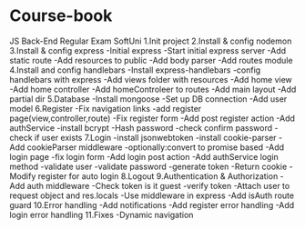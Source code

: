 # Course-book
JS Back-End Regular Exam SoftUni
1.Init project
2.Install & config nodemon
3.Install & config express
-Initial express 
-Start initial express server
-Add static route
-Add resources to public
-Add body parser
-Add routes module
4.Install and config handlebars
-Install express-handlebars
-config handlebars with express
-Add views folder with resources
-Add home view
-Add home controller
-Add homeControleer to routes
-Add main layout
-Add partial dir
5.Database
-Install mongoose
-Set up DB connection
-Add user model
6.Register
-Fix navigation links
-add register page(view,controller,route)
-Fix register form
-Add post register action
-Add authService
-install bcrypt
-Hash password
-check confirm password
-check if user exists
7.Login
-install jsonwebtoken
-install cookie-parser
-Add cookieParser middleware
-optionally:convert to promise based
-Add login page
-fix login form
-Add login post action
-Add authService login method
  -validate user
  -validate password
  -generate token
-Return cookie
-Modify register for auto login
8.Logout
9.Authentication & Authorization
-Add auth middleware
-Check token is it guest
-verify token
-Attach user to request object and res.locals
-Use middleware in express
-Add isAuth route guard
10.Error handling
-Add notifications
-Add register error handling
-Add login error handling
11.Fixes
-Dynamic navigation


